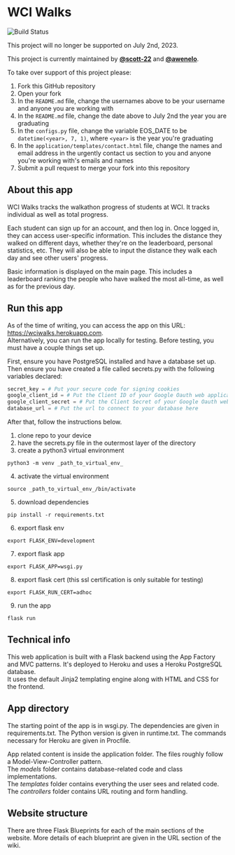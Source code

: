 # WCI Walks
![Build Status](https://travis-ci.com/WCI-Computer-Science/WCI-Walks.svg?branch=main "Build Status")

This project will no longer be supported on July 2nd, 2023.

This project is currently maintained by **[@scott-22](https://github.com/scott-22)** and **[@awenelo](https://github.com/awenelo)**.

To take over support of this project please:
1. Fork this GitHub repository
2. Open your fork
3. In the `README.md` file, change the usernames above to be your username and anyone you are working with
4. In the `README.md` file, change the date above to July 2nd the year you are graduating
5. In the `configs.py` file, change the variable EOS_DATE to be `datetime(<year>, 7, 1)`, where `<year>` is the year you're graduating
6. In the `application/templates/contact.html` file, change the names and email address in the urgently contact us section to you and anyone you're working with's emails and names
7. Submit a pull request to merge your fork into this repository

## About this app
WCI Walks tracks the walkathon progress of students at WCI. It tracks individual as well as total progress.

Each student can sign up for an account, and then log in.
Once logged in, they can access user-specific information. This includes the distance they walked on different days, whether they're on the leaderboard, personal statistics, etc. They will also be able to input the distance they walk each day and see other users' progress.

Basic information is displayed on the main page. This includes a leaderboard ranking the people who have walked the most all-time, as well as for the previous day.

## Run this app
As of the time of writing, you can access the app on this URL: https://wciwalks.herokuapp.com.  
Alternatively, you can run the app locally for testing.
Before testing, you must have a couple things set up.

First, ensure you have PostgreSQL installed and have a database set up.
Then ensure you have created a file called secrets.py with the following variables declared:
```python
secret_key = # Put your secure code for signing cookies
google_client_id = # Put the Client ID of your Google Oauth web application
google_client_secret = # Put the Client Secret of your Google Oauth web application
database_url = # Put the url to connect to your database here
```

After that, follow the instructions below.

1. clone repo to your device
2. have the secrets.py file in the outermost layer of the directory
3. create a python3 virtual environment
```
python3 -m venv _path_to_virtual_env_
```
4. activate the virtual environment
```
source _path_to_virtual_env_/bin/activate
```
5. download dependencies
```
pip install -r requirements.txt
```
6. export flask env
```
export FLASK_ENV=development
```
7. export flask app
```
export FLASK_APP=wsgi.py
```
8. export flask cert (this ssl certification is only suitable for testing)
```
export FLASK_RUN_CERT=adhoc
```
9. run the app
```
flask run
```

## Technical info
This web application is built with a Flask backend using the App Factory and MVC patterns.
It's deployed to Heroku and uses a Heroku PostgreSQL database.  
It uses the default Jinja2 templating engine along with HTML and CSS for the frontend.  

## App directory
The starting point of the app is in wsgi.py. 
The dependencies are given in requirements.txt.
The Python version is given in runtime.txt.
The commands necessary for Heroku are given in Procfile.


App related content is inside the application folder.
The files roughly follow a Model-View-Controller pattern.  
The _models_ folder contains database-related code and class implementations.  
The _templates_ folder contains everything the user sees and related code.  
The _controllers_ folder contains URL routing and form handling.

## Website structure
There are three Flask Blueprints for each of the main sections of the website.
More details of each blueprint are given in the URL section of the wiki.
